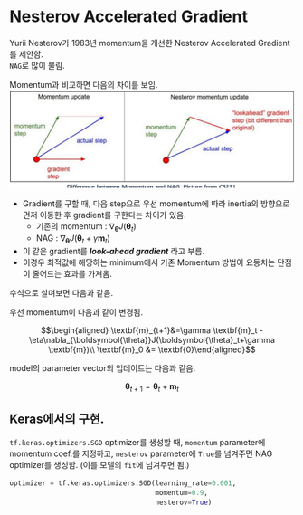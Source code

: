 # Nesterov Accelerated Gradient

Yurii Nesterov가 1983년 momentum을 개선한 Nesterov Accelerated Gradient를 제안함.  
`NAG`로 많이 불림.

Momentum과 비교하면 다음의 차이를 보임.
![](./img/nag_vs_momentum.png)


* Gradient를 구할 때, 다음 step으로 우선 momentum에 따라 inertia의 방향으로 먼저 이동한 후 gradient를 구한다는 차이가 있음.
    * 기존의 momentum : $\nabla_{\boldsymbol{\theta}}J(\boldsymbol{\theta}_t)$
    * NAG : $\nabla_{\boldsymbol{\theta}}J(\boldsymbol{\theta}_t+\gamma \textbf{m}_{t})$
* 이 같은 gradient를 ***look-ahead gradient*** 라고 부름.
* 이경우 최적값에 해당하는 minimum에서 기존 Momentum 방법이 요동치는 단점이 줄어드는 효과를 가져옴.

수식으로 살며보면 다음과 같음.

우선 momentum이 다음과 같이 변경됨.

$$\begin{aligned} \textbf{m}_{t+1}&=\gamma \textbf{m}_t - \eta\nabla_{\boldsymbol{\theta}}J(\boldsymbol{\theta}_t+\gamma \textbf{m})\\ \textbf{m}_0 &= \textbf{0}\end{aligned}$$

model의 parameter vector의 업데이트는 다음과 같음.

$$
\boldsymbol{\theta}_{t+1} = \boldsymbol{\theta}_{t} + \textbf{m}_t 
$$

## Keras에서의 구현.

`tf.keras.optimizers.SGD` optimizer를 생성할 때, `momentum` parameter에 momentum coef.를 지정하고, `nesterov` parameter에 `True`를 넘겨주면 NAG optimizer를 생성함. (이를 모델의 `fit`에 넘겨주면 됨.)

```Python
optimizer = tf.keras.optimizers.SGD(learning_rate=0.001, 
                                    momentum=0.9,
                                    nesterov=True)
```